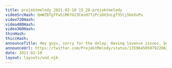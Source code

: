 ```yaml
---
title: projektmelody 2021-02-10 15_26-projektmelody
videoSrcHash: QmWZbTgfFwSiRKYG23CmsH7fzPcsDXSnLgf3Stj5beXvPu
video720Hash: 
video480Hash: 
video360Hash: 
thinHash: 
thiccHash: 
announceTitle: Hey guys, sorry for the delay. Having lovense issues, but I'm still here to play. Also vote for me you butts
announceUrl: https://twitter.com/ProjektMelody/status/1359645050792206337
date: 2021-02-10
layout: layouts/vod.njk
---
```

